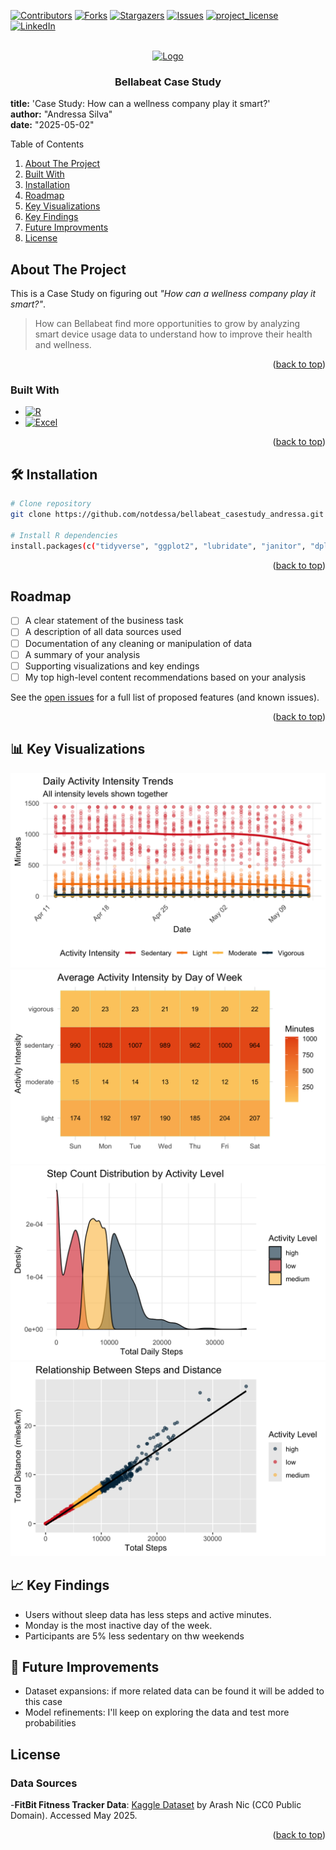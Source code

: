 
<a id="readme-top"></a>

<!-- Improved compatibility of back to top link: See: https://github.com/othneildrew/Best-README-Template/pull/73 -->
<!--
*** Thanks for checking out the Best-README-Template. If you have a suggestion
*** that would make this better, please fork the repo and create a pull request
*** or simply open an issue with the tag "enhancement".
*** Don't forget to give the project a star!
*** Thanks again! Now go create something AMAZING! :D
-->



<!-- PROJECT SHIELDS -->
<!--
*** I'm using markdown "reference style" links for readability.
*** Reference links are enclosed in brackets [ ] instead of parentheses ( ).
*** See the bottom of this document for the declaration of the reference variables
*** for contributors-url, forks-url, etc. This is an optional, concise syntax you may use.
*** https://www.markdownguide.org/basic-syntax/#reference-style-links
-->
[![Contributors][contributors-shield]][contributors-url]
[![Forks][forks-shield]][forks-url]
[![Stargazers][stars-shield]][stars-url]
[![Issues][issues-shield]][issues-url]
[![project_license][license-shield]][license-url]
[![LinkedIn](https://img.shields.io/badge/LinkedIn-0077B5?style=for-the-badge&logo=linkedin&logoColor=white)](https://www.linkedin.com/in/andressa-silva-44669513b/)


<!-- PROJECT LOGO -->
<br />
<div align="center">
  <a href="https://github.com/notdessa/bellabeat_casestudy_andressa.git">
    <img src="https://cdn-icons-png.flaticon.com/256/25/25231.png" alt="Logo" width="80" height="80">
  </a>
  <a id="about-the-project"></a>
<h3 align="center">Bellabeat Case Study</h3>
</div>
<p align="left">

**title:** 'Case Study: How can a wellness company play it smart?'<br>
**author:** "Andressa Silva"<br>
**date:** "2025-05-02"

</p>

<!-- TABLE OF CONTENTS -->
  <summary>Table of Contents</summary>
  <ol>
    <li><a href="#about">About The Project</a></li>
    <li><a href="#buildwith">Built With</a></li>
    <li><a href="#install">Installation</a></li>
    <li><a href="#roadmap">Roadmap</a></li>
    <li><a href="#keyviz">Key Visualizations</a></li>
    <li><a href="#keyfindings">Key Findings</a></li>
    <li><a href="#future">Future Improvments</a></li>
    <li><a href="#license">License</a></li>
</ol>

<!-- ABOUT THE PROJECT -->
<a id="about"></a>

## About The Project

This is a Case Study on figuring out *"How can a wellness company play it smart?"*.
> How can Bellabeat find more opportunities to grow by analyzing smart device usage data to understand how to improve their health and wellness.

<p align="right">(<a href="#readme-top">back to top</a>)</p>



### Built With
<a id="buildwith"></a>

* [![R][R.com]][R-url]
* [![Excel][Excel.com]][Excel-url]

<p align="right">(<a href="#readme-top">back to top</a>)</p>

<!-- INSTALLATION -->
<a id="install"></a>
## 🛠️ Installation
```bash
# Clone repository
git clone https://github.com/notdessa/bellabeat_casestudy_andressa.git

# Install R dependencies
install.packages(c("tidyverse", "ggplot2", "lubridate", "janitor", "dplyr", "tidyr" ))
```
<p align="right">(<a href="#readme-top">back to top</a>)</p>

<!-- ROADMAP -->
<a id="roadmap"></a>
## Roadmap

- [ ] A clear statement of the business task
- [ ] A description of all data sources used
- [ ] Documentation of any cleaning or manipulation of data
- [ ] A summary of your analysis
- [ ] Supporting visualizations and key endings
- [ ] My top high-level content recommendations based on your analysis

See the [open issues](https://github.com/notdessa/bellabeat_casestudy_andressa/issues) for a full list of proposed features (and known issues).

<p align="right">(<a href="#readme-top">back to top</a>)</p>

<!-- KEY VIZ -->
<a id="keyviz"></a>
## 📊 Key Visualizations
![Daily Activity](https://github.com/notdessa/bellabeat_casestudy_andressa/blob/main/figures/daily_activity.png?raw=true)
![heatmap_activity_density](https://github.com/notdessa/bellabeat_casestudy_andressa/blob/main/figures/heatmap_activity_density.png)
![step_by_activity](https://github.com/notdessa/bellabeat_casestudy_andressa/blob/main/figures/step_by_activity.png)
![step_distance](https://github.com/notdessa/bellabeat_casestudy_andressa/blob/main/figures/step_distance.png)


<!-- KEY FINDINGS -->
<a id="keyfindings"></a>
## 📈 Key Findings
-  Users without sleep data has less steps and active minutes.
-  Monday is the most inactive day of the week.
-  Participants are 5% less sedentary on thw weekends

<!-- FUTURE IMPROV -->
<a id="future"></a>
## 🚀 Future Improvements
- Dataset expansions: if more related data can be found it will be added to this case
- Model refinements: I'll keep on exploring the data and test more probabilities

<!-- LICENSE -->
## License

### Data Sources 
-**FitBit Fitness Tracker Data**: [Kaggle Dataset](https://www.kaggle.com/datasets/arashnic/fitbit) by Arash Nic (CC0 Public Domain). Accessed May 2025.
<p align="right">(<a href="#readme-top">back to top</a>)</p>

<!-- MARKDOWN LINKS & IMAGES -->
<!-- https://www.markdownguide.org/basic-syntax/#reference-style-links -->
[contributors-shield]: https://img.shields.io/github/contributors/notdessa/bellabeat_casestudy_andressa.svg?style=for-the-badge
[contributors-url]: https://github.com/notdessa/bellabeat_casestudy_andressa/graphs/contributors
[forks-shield]: https://img.shields.io/github/forks/notdessa/bellabeat_casestudy_andressa.svg?style=for-the-badge
[forks-url]: https://github.com/notdessa/bellabeat_casestudy_andressa/network/members
[stars-shield]: https://img.shields.io/github/stars/notdessa/bellabeat_casestudy_andressa.svg?style=for-the-badge
[stars-url]: https://github.com/notdessa/bellabeat_casestudy_andressa/stargazers
[issues-shield]: https://img.shields.io/github/issues/notdessa/bellabeat_casestudy_andressa.svg?style=for-the-badge
[issues-url]: https://github.com/notdessa/bellabeat_casestudy_andressa/issues
[license-shield]: https://img.shields.io/github/license/notdessa/bellabeat_casestudy_andressa.svg?style=for-the-badge
[license-url]: https://github.com/notdessa/bellabeat_casestudy_andressa/blob/master/LICENSE.txt
[linkedin-url]: https://linkedin.com/in/linkedin_username
[product-screenshot]: https://www.kaggleusercontent.com/kf/237625892/eyJhbGciOiJkaXIiLCJlbmMiOiJBMTI4Q0JDLUhTMjU2In0..I-v5HuxNzh5vCjkk7YVWrw.92iAGFzCMooScUNKm_LUTRlyZRsv07UFpnwQXMSODhMf4WjqRtaNzM64IhwOrTCUx4ohaice0chCWZ92WgUNWOJ5tsYq5XDmrIPhH1DIguykXzAzj2yq2WaPvU-X7LLQC3GNEWX-EeYN1AWicQcTgizwiqHRa7CIKccUh2K0V84nh5aNDI8uoq2OzU4W12_r9M0CY2VkMjBoehVwvKoxWbyTgl7APrBUsYCa9Pad1Akhb7ra2Yxga8kca_6h5sUj3QTSiowf4-PzRk3fBTBq_JEwyJPX5XaY3wslS8flqsGTb3ozOhhDchbR0-XOY6FZp-nRdQgX0Kdj-fpDXyO95-CVg-t6VPj2UB7Eascp1mXupahiYEPBarpu0acXpkl8iTT5_phsjo9qrJu-CsbKoLLdjz1eoYcmTGqJRqROWU9XLYkSzQxxMlzWWRgIgXN45Z-dtXqQnZJkAkIp-2IQ61iN9jGVaDY12WP1My-18YlA2wAELj4r4x_QfF0q-9yGFoyKGrGZ5KqVSfuFIQc09XDU1LR5aKht2nGTKRtbtF9RFQ8jzc3It67x0T5MYrN2rTyml-Xwzg6GMqBG8vthUQvqDc3XO4O43ihn2xRbsqFye1oB6yHa7bkVwA2o-UCqUe5U7ihh-NoyEocyoavYfA.SEzRJtN2sbvYKT_b691snQ/__results___files/__results___19_0.png
[R.com]: https://img.shields.io/badge/R-0A0A0A?style=for-the-badge&logo=r&logoColor=white
[R-url]: https://www.r-project.org
[Excel.com]: https://img.shields.io/badge/Excel-217346?style=for-the-badge&logo=MicrosoftExcel&logoColor=white
[Excel-url]: https://excel.cloud.microsoft/pt-br/

